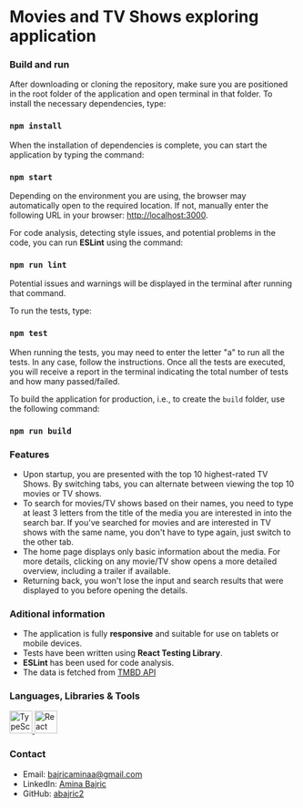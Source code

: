 # Movies and TV Shows exploring application

### Build and run

After downloading or cloning the repository, make sure you are positioned in the root folder of the application and open terminal in that folder. To install the necessary dependencies, type:

### `npm install`

When the installation of dependencies is complete, you can start the application by typing the command:

### `npm start`

Depending on the environment you are using, the browser may automatically open to the required location. If not, manually enter the following URL in your browser: [http://localhost:3000](http://localhost:3000).

For code analysis, detecting style issues, and potential problems in the code, you can run **ESLint** using the command:

### `npm run lint`

Potential issues and warnings will be displayed in the terminal after running that command.

To run the tests, type:

### `npm test`

When running the tests, you may need to enter the letter "a" to run all the tests. In any case, follow the instructions. Once all the tests are executed, you will receive a report in the terminal indicating the total number of tests and how many passed/failed.

To build the application for production, i.e., to create the `build` folder, use the following command:

### `npm run build`

### Features
- Upon startup, you are presented with the top 10 highest-rated TV Shows. By switching tabs, you can alternate between viewing the top 10 movies or TV shows.
- To search for movies/TV shows based on their names, you need to type at least 3 letters from the title of the media you are interested in into the search bar. If you've searched for movies and are interested in TV shows with the same name, you don't have to type again, just switch to the other tab.
- The home page displays only basic information about the media. For more details, clicking on any movie/TV show opens a more detailed overview, including a trailer if available.
- Returning back, you won't lose the input and search results that were displayed to you before opening the details.
  
### Aditional information
- The application is fully **responsive** and suitable for use on tablets or mobile devices.
- Tests have been written using **React Testing Library**.
- **ESLint** has been used for code analysis.
- The data is fetched from [TMBD API](https://developers.themoviedb.org/3)

### Languages, Libraries & Tools
<p align="left"> <a href="https://www.typescriptlang.org/" target="_blank" rel="noreferrer"> <img src="https://upload.wikimedia.org/wikipedia/commons/4/4c/Typescript_logo_2020.svg" alt="TypeScript" width="40" height="40"/> </a> <a href="https://react.dev/" target="_blank" rel="noreferrer"> <img src="https://upload.wikimedia.org/wikipedia/commons/a/a7/React-icon.svg" alt="React" width="40" height="40"/> </a> 

### Contact
- Email: [bajricaminaa@gmail.com](mailto:bajricaminaa@gmail.com)
- LinkedIn: [Amina Bajric](https://www.linkedin.com/in/amina-bajric-b75619291/)
- GitHub: [abajric2](https://github.com/abajric2/)



